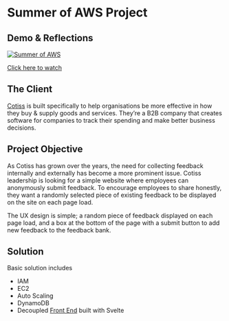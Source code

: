 # Summer of AWS Project

## Demo & Reflections
[![Summer of AWS](https://res.cloudinary.com/dbyprqeyc/image/upload/v1673769145/mq2_jvpobo.webp)](https://www.youtube.com/watch?v=KNCMNLMWgzI)

[Click here to watch](https://www.youtube.com/watch?v=KNCMNLMWgzI)


## The Client

[Cotiss](https://www.cotiss.com/) is built specifically to help organisations be more effective in how they buy & supply goods and services. They’re a B2B company that creates software for companies to track their spending and make better business decisions.

## Project Objective

As Cotiss has grown over the years, the need for collecting feedback internally and externally has become a more prominent issue. Cotiss leadership is looking for a simple website where employees can anonymously submit feedback. To encourage employees to share honestly, they want a randomly selected piece of existing feedback to be displayed on the site on each page load.

The UX design is simple; a random piece of feedback displayed on each page load, and a box at the bottom of the page with a submit button to add new feedback to the feedback bank.

## Solution

Basic solution includes

- IAM
- EC2
- Auto Scaling
- DynamoDB
- Decoupled [Front End](https://github.com/drenchoman/aws-project-client) built with Svelte
